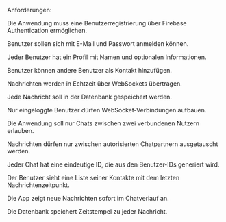 Anforderungen:

Die Anwendung muss eine Benutzerregistrierung über Firebase Authentication ermöglichen.

Benutzer sollen sich mit E-Mail und Passwort anmelden können.

Jeder Benutzer hat ein Profil mit Namen und optionalen Informationen.

Benutzer können andere Benutzer als Kontakt hinzufügen.

Nachrichten werden in Echtzeit über WebSockets übertragen.

Jede Nachricht soll in der Datenbank gespeichert werden.

Nur eingeloggte Benutzer dürfen WebSocket-Verbindungen aufbauen.

Die Anwendung soll nur Chats zwischen zwei verbundenen Nutzern erlauben.

Nachrichten dürfen nur zwischen autorisierten Chatpartnern ausgetauscht werden.

Jeder Chat hat eine eindeutige ID, die aus den Benutzer-IDs generiert wird.

Der Benutzer sieht eine Liste seiner Kontakte mit dem letzten Nachrichtenzeitpunkt.

Die App zeigt neue Nachrichten sofort im Chatverlauf an.

Die Datenbank speichert Zeitstempel zu jeder Nachricht.